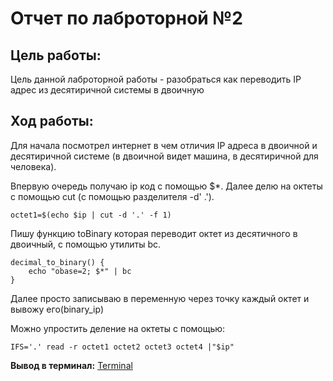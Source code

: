 # Отчет по лаброторной №2

## Цель работы:

Цель данной лаброторной работы - разобраться как переводить IP адрес из десятиричной системы в двоичную

## Ход работы:

Для начала посмотрел интернет в чем отличия IP адреса в двоичной и десятиричной системе (в двоичной видет машина, в десятиричной для человека).

Впервую очередь получаю ip код с помощью $*.
Далее делю на октеты с помощью cut (с помощью разделителя -d' .').
```
octet1=$(echo $ip | cut -d '.' -f 1)

```

Пишу функцию toBinary которая переводит октет из десятичного в двоичный, с помощью утилиты bc.
```
decimal_to_binary() {
    echo "obase=2; $*" | bc
}
```

Далее просто записываю в переменную через точку каждый октет и вывожу его(binary_ip)

Можно упростить деление на октеты с помощью:

```
IFS='.' read -r octet1 octet2 octet3 octet4 |"$ip"

```
**Вывод в терминал:**
[Terminal]()

